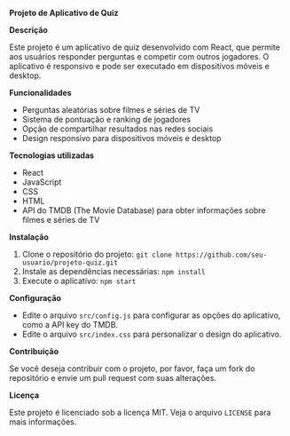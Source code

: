 **Projeto de Aplicativo de Quiz**

**Descrição**

Este projeto é um aplicativo de quiz desenvolvido com React, que permite aos usuários responder perguntas e competir com outros jogadores. O aplicativo é responsivo e pode ser executado em dispositivos móveis e desktop.

**Funcionalidades**

* Perguntas aleatórias sobre filmes e séries de TV
* Sistema de pontuação e ranking de jogadores
* Opção de compartilhar resultados nas redes sociais
* Design responsivo para dispositivos móveis e desktop

**Tecnologias utilizadas**

* React
* JavaScript
* CSS
* HTML
* API do TMDB (The Movie Database) para obter informações sobre filmes e séries de TV

**Instalação**

1. Clone o repositório do projeto: `git clone https://github.com/seu-usuario/projeto-quiz.git`
2. Instale as dependências necessárias: `npm install`
3. Execute o aplicativo: `npm start`

**Configuração**

* Edite o arquivo `src/config.js` para configurar as opções do aplicativo, como a API key do TMDB.
* Edite o arquivo `src/index.css` para personalizar o design do aplicativo.

**Contribuição**

Se você deseja contribuir com o projeto, por favor, faça um fork do repositório e envie um pull request com suas alterações.

**Licença**

Este projeto é licenciado sob a licença MIT. Veja o arquivo `LICENSE` para mais informações.
